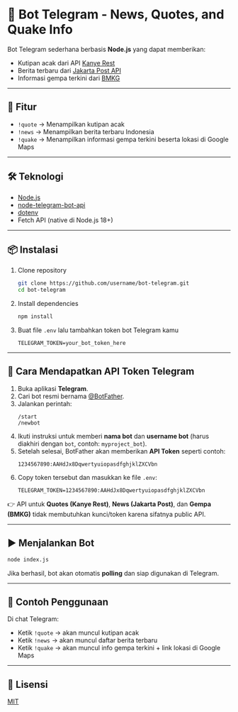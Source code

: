

# 🤖 Bot Telegram - News, Quotes, and Quake Info

Bot Telegram sederhana berbasis **Node.js** yang dapat memberikan:
- Kutipan acak dari API [Kanye Rest](https://kanye.rest/)
- Berita terbaru dari [Jakarta Post API](https://jakpost.vercel.app/)
- Informasi gempa terkini dari [BMKG](https://data.bmkg.go.id/)

---

## 🚀 Fitur
- `!quote` → Menampilkan kutipan acak
- `!news` → Menampilkan berita terbaru Indonesia
- `!quake` → Menampilkan informasi gempa terkini beserta lokasi di Google Maps

---

## 🛠️ Teknologi
- [Node.js](https://nodejs.org/)
- [node-telegram-bot-api](https://github.com/yagop/node-telegram-bot-api)
- [dotenv](https://github.com/motdotla/dotenv)
- Fetch API (native di Node.js 18+)

---

## 📦 Instalasi
1. Clone repository
   ```bash
   git clone https://github.com/username/bot-telegram.git
   cd bot-telegram
   ```

2. Install dependencies
   ```bash
   npm install
   ```

3. Buat file `.env` lalu tambahkan token bot Telegram kamu
   ```env
   TELEGRAM_TOKEN=your_bot_token_here
   ```

---

## 🔑 Cara Mendapatkan API Token Telegram

1. Buka aplikasi **Telegram**.
2. Cari bot resmi bernama [@BotFather](https://t.me/botfather).
3. Jalankan perintah:
   ```
   /start
   /newbot
   ```
4. Ikuti instruksi untuk memberi **nama bot** dan **username bot** (harus diakhiri dengan `bot`, contoh: `myproject_bot`).
5. Setelah selesai, BotFather akan memberikan **API Token** seperti contoh:
   ```
   1234567890:AAHdJx8DqwertyuiopasdfghjklZXCVbn
   ```
6. Copy token tersebut dan masukkan ke file `.env`:
   ```env
   TELEGRAM_TOKEN=1234567890:AAHdJx8DqwertyuiopasdfghjklZXCVbn
   ```

👉 API untuk **Quotes (Kanye Rest)**, **News (Jakarta Post)**, dan **Gempa (BMKG)** tidak membutuhkan kunci/token karena sifatnya public API.

---

## ▶️ Menjalankan Bot

```bash
node index.js
```

Jika berhasil, bot akan otomatis **polling** dan siap digunakan di Telegram.

---

## 📝 Contoh Penggunaan

Di chat Telegram:
* Ketik `!quote` → akan muncul kutipan acak
* Ketik `!news` → akan muncul daftar berita terbaru
* Ketik `!quake` → akan muncul info gempa terkini + link lokasi di Google Maps

---

## 📄 Lisensi

[MIT](https://choosealicense.com/licenses/mit/)
